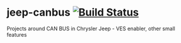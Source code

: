 # jeep-canbus [![Build Status](https://api.travis-ci.org/latonita/jeep-canbus.svg?branch=master)](https://travis-ci.org/latonita/jeep-canbus) 

Projects around CAN BUS in Chrysler Jeep - VES enabler, other small features
